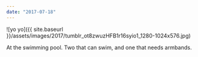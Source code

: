 ```yaml
---
date: "2017-07-18"
---
```


![yo yo]({{ site.baseurl }}/assets/images/2017/tumblr_ot8zwuzHFB1r16syio1_1280-1024x576.jpg)

At the swimming pool. Two that can swim, and one that needs armbands.
